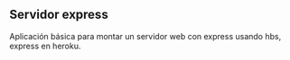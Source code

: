 ## Servidor express
Aplicación básica para montar un servidor web con express usando hbs, express en heroku.